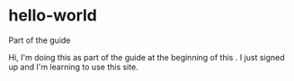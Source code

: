 # hello-world
Part of the guide

Hi, I'm doing this as part of the guide at the beginning of this . I just signed up and I'm learning to use this site.
